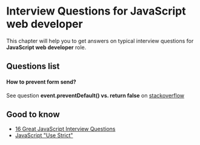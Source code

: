 Interview Questions for JavaScript web developer
=========


This chapter will help you to get answers on typical interview questions for **JavaScript web developer** role.


Questions list
---------

#### How to prevent form send?

See question **event.preventDefault() vs. return false** on [stackoverflow](http://stackoverflow.com/questions/1357118/)


Good to know
---------

 * [16 Great JavaScript Interview Questions](http://www.toptal.com/javascript/interview-questions)
 * [JavaScript "Use Strict"](http://www.w3schools.com/js/js_strict.asp)
